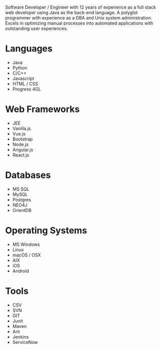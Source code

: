Software Developer / Engineer with 12 years of experience as a full stack web developer using Java as the back-end language.  A polyglot programmer with experience as a DBA and Unix system administration.  Excels in optimizing manual processes into automated applications with outstanding user experiences.

# Languages

- Java 
- Python 
- C/C++ 
- Javascript 
- HTML / CSS 
- Progress 4GL 

# Web Frameworks

- JEE 
- Vanilla.js 
- Vue.js 
- Bootstrap 
- Node.js 
- Angular.js 
- React.js 

# Databases

- MS SQL 
- MySQL 
- Postgres 
- NEO4J 
- OrientDB 

# Operating Systems

- MS Windows 
- Linux 
- macOS / OSX 
- AIX 
- iOS 
- Android 

# Tools
- CSV 
- SVN 
- GIT 
- Junit 
- Maven 
- Ant 
- Jenkins 
- ServiceNow
